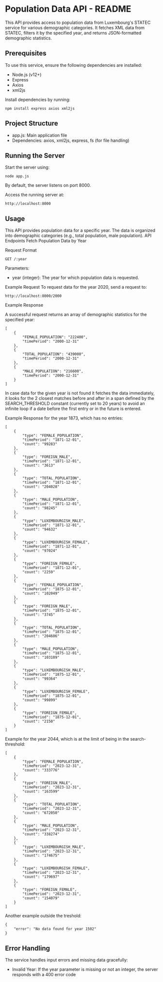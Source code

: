 
# Population Data API - README

This API provides access to population data from Luxembourg's STATEC service for various demographic categories. It fetches XML data from STATEC, filters it by the specified year, and returns JSON-formatted demographic statistics.
## Prerequisites

To use this service, ensure the following dependencies are installed:

- Node.js (v12+)
- Express
- Axios
- xml2js

Install dependencies by running:
```
npm install express axios xml2js
```

## Project Structure

- app.js: Main application file
- Dependencies: axios, xml2js, express, fs (for file handling)

## Running the Server

Start the server using:
```
node app.js
```
By default, the server listens on port 8000.

Access the running server at:
```
http://localhost:8000
```
## Usage

This API provides population data for a specific year. The data is organized into demographic categories (e.g., total population, male population).
API Endpoints
Fetch Population Data by Year

Request Format
```
GET /:year
```
Parameters:
- year (integer): The year for which population data is requested.


Example Request To request data for the year 2020, send a request to:
```
http://localhost:8000/2000
```
Example Response

A successful request returns an array of demographic statistics for the specified year:
```
[
    {
        "FEMALE_POPULATION": "222400",
        "timePeriod": "2000-12-31"
    },
    {
        "TOTAL_POPULATION": "439000",
        "timePeriod": "2000-12-31"
    },
    {
        "MALE_POPULATION": "216600",
        "timePeriod": "2000-12-31"
    }
]
```

In case data for the given year is not found it fetches the data immediately, it looks for the 2 closest matches before and after in a span defined by the SEARCH_THRESHOLD constant (currently set to 20 years) to avoid an infinite loop if a date before the first entry or in the future is entered.

Example Response for the year 1873, which has no entries:

```
[
    {
        "type": "FEMALE_POPULATION",
        "timePeriod": "1871-12-01",
        "count": "99283"
    },
    {
        "type": "FOREIGN_MALE",
        "timePeriod": "1871-12-01",
        "count": "3613"
    },
    {
        "type": "TOTAL_POPULATION",
        "timePeriod": "1871-12-01",
        "count": "204028"
    },
    {
        "type": "MALE_POPULATION",
        "timePeriod": "1871-12-01",
        "count": "98245"
    },
    {
        "type": "LUXEMBOURGISH_MALE",
        "timePeriod": "1871-12-01",
        "count": "94632"
    },
    {
        "type": "LUXEMBOURGISH_FEMALE",
        "timePeriod": "1871-12-01",
        "count": "97024"
    },
    {
        "type": "FOREIGN_FEMALE",
        "timePeriod": "1871-12-01",
        "count": "2259"
    },
    {
        "type": "FEMALE_POPULATION",
        "timePeriod": "1875-12-01",
        "count": "102049"
    },
    {
        "type": "FOREIGN_MALE",
        "timePeriod": "1875-12-01",
        "count": "3745"
    },
    {
        "type": "TOTAL_POPULATION",
        "timePeriod": "1875-12-01",
        "count": "204606"
    },
    {
        "type": "MALE_POPULATION",
        "timePeriod": "1875-12-01",
        "count": "103109"
    },
    {
        "type": "LUXEMBOURGISH_MALE",
        "timePeriod": "1875-12-01",
        "count": "99364"
    },
    {
        "type": "LUXEMBOURGISH_FEMALE",
        "timePeriod": "1875-12-01",
        "count": "99899"
    },
    {
        "type": "FOREIGN_FEMALE",
        "timePeriod": "1875-12-01",
        "count": "2150"
    }
]
```

Example for the year 2044, which is at the limit of being in the search-threshold:
```
[
    {
        "type": "FEMALE_POPULATION",
        "timePeriod": "2023-12-31",
        "count": "333776"
    },
    {
        "type": "FOREIGN_MALE",
        "timePeriod": "2023-12-31",
        "count": "163599"
    },
    {
        "type": "TOTAL_POPULATION",
        "timePeriod": "2023-12-31",
        "count": "672050"
    },
    {
        "type": "MALE_POPULATION",
        "timePeriod": "2023-12-31",
        "count": "338274"
    },
    {
        "type": "LUXEMBOURGISH_MALE",
        "timePeriod": "2023-12-31",
        "count": "174675"
    },
    {
        "type": "LUXEMBOURGISH_FEMALE",
        "timePeriod": "2023-12-31",
        "count": "179697"
    },
    {
        "type": "FOREIGN_FEMALE",
        "timePeriod": "2023-12-31",
        "count": "154079"
    }
]
```

Another example outside the treshold:

```
{
    "error": "No data found for year 1502"
}
```


## Error Handling

The service handles input errors and missing data gracefully:

- Invalid Year: If the year parameter is missing or not an integer, the server responds with a 400 error code

